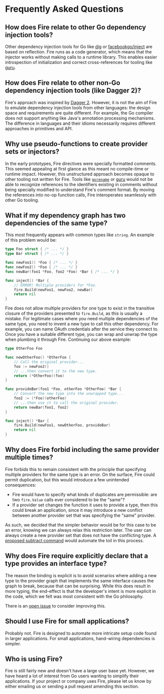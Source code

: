 # Frequently Asked Questions

## How does Fire relate to other Go dependency injection tools?

Other dependency injection tools for Go like [dig][] or [facebookgo/inject][]
are based on reflection. Fire runs as a code generator, which means that the
injector works without making calls to a runtime library. This enables easier
introspection of initialization and correct cross-references for tooling like
[guru][].

[dig]: https://github.com/uber-go/dig
[facebookgo/inject]: https://github.com/facebookgo/inject
[guru]: https://golang.org/s/using-guru

## How does Fire relate to other non-Go dependency injection tools (like Dagger 2)?

Fire's approach was inspired by [Dagger 2][]. However, it is not the aim of Fire
to emulate dependency injection tools from other languages: the design space and
requirements are quite different. For example, the Go compiler does not support
anything like Java's annotation processing mechanisms. The difference in
languages and their idioms necessarily requires different approaches in
primitives and API.

[Dagger 2]: https://google.github.io/dagger/

## Why use pseudo-functions to create provider sets or injectors?

In the early prototypes, Fire directives were specially formatted comments. This
seemed appealing at first glance as this meant no compile-time or runtime
impact. However, this unstructured approach becomes opaque to other tooling not
written for Fire. Tools like [`gorename`][] or [guru][] would not be able to
recognize references to the identifiers existing in comments without being
specially modified to understand Fire's comment format. By moving the references
into no-op function calls, Fire interoperates seamlessly with other Go tooling.

[`gorename`]: https://godoc.org/golang.org/x/tools/cmd/gorename

## What if my dependency graph has two dependencies of the same type?

This most frequently appears with common types like `string`. An example of this
problem would be:

```go
type Foo struct { /* ... */ }
type Bar struct { /* ... */ }

func newFoo1() *Foo { /* ... */ }
func newFoo2() *Foo { /* ... */ }
func newBar(foo1 *Foo, foo2 *Foo) *Bar { /* ... */ }

func inject() *Bar {
	// ERROR! Multiple providers for *Foo.
	fire.Build(newFoo1, newFoo2, newBar)
	return nil
}
```

Fire does not allow multiple providers for one type to exist in the transitive
closure of the providers presented to `fire.Build`, as this is usually a
mistake. For legitimate cases where you need multiple dependencies of the same
type, you need to invent a new type to call this other dependency. For example,
you can name OAuth credentials after the service they connect to. Once you have
a suitable different type, you can wrap and unwrap the type when plumbing it
through Fire. Continuing our above example:

```go
type OtherFoo Foo

func newOtherFoo() *OtherFoo {
	// Call the original provider...
	foo := newFoo2()
	// ...then convert it to the new type.
	return (*OtherFoo)(foo)
}

func provideBar(foo1 *Foo, otherFoo *OtherFoo) *Bar {
	// Convert the new type into the unwrapped type...
	foo2 := (*Foo)(otherFoo)
	// ...then use it to call the original provider.
	return newBar(foo1, foo2)
}

func inject() *Bar {
	fire.Build(newFoo1, newOtherFoo, provideBar)
	return nil
}
```

## Why does Fire forbid including the same provider multiple times?

Fire forbids this to remain consistent with the principle that specifying
multiple providers for the same type is an error. On the surface, Fire could
permit duplication, but this would introduce a few unintended consequences:

- Fire would have to specify what kinds of duplicates are permissible: are two
  `fire.Value` calls ever considered to be the "same"?
- If a provider set changes the function it uses to provide a type, then this
  could break an application, since it may introduce a new conflict between
  another provider set that was specifying the "same" provider.

As such, we decided that the simpler behavior would be for this case to be an
error, knowing we can always relax this restriction later. The user can always
create a new provider set that does not have the conflicting type. A [proposed
subtract command][] would automate the toil in this process.

[proposed subtract command]: https://github.com/google/fire/issues/8

## Why does Fire require explicitly declare that a type provides an interface type?

The reason the binding is explicit is to avoid scenarios where adding a new type
to the provider graph that implements the same interface causes the graph to
break, because that can be surprising. While this does result in more typing,
the end-effect is that the developer's intent is more explicit in the code,
which we felt was most consistent with the Go philosophy.

There is an [open issue](https://github.com/google/fire/issues/242) to consider
improving this.

## Should I use Fire for small applications?

Probably not. Fire is designed to automate more intricate setup code found in
larger applications. For small applications, hand-wiring dependencies is
simpler.

## Who is using Fire?

Fire is still fairly new and doesn't have a large user base yet. However, we
have heard a lot of interest from Go users wanting to simplify their
applications. If your project or company uses Fire, please let us know by either
emailing us or sending a pull request amending this section.

